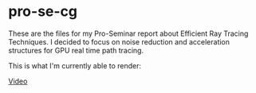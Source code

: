 # pro-se-cg
These are the files for my Pro-Seminar report about Efficient Ray Tracing Techniques. I decided to focus on noise reduction and acceleration structures for GPU real time path tracing.

This is what I'm currently able to render:

[Video](https://vt.tumblr.com/tumblr_oa26fhhBcc1vsm8k9.mp4)
